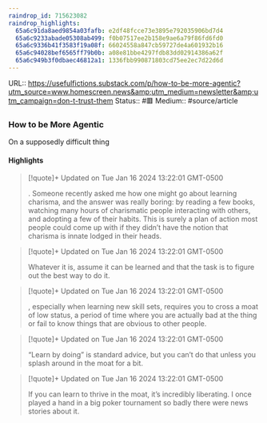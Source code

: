 ```yaml
---
raindrop_id: 715623082
raindrop_highlights:
  65a6c91da8aed9854a03fafb: e2df48fcce73e3895e792035906bd7d4
  65a6c9233abade05308ab499: f0b07517ee2b158e9ae6a79f86fd6fd0
  65a6c9336b41f3583f19a08f: 66024558a847cb59727de4a601932b16
  65a6c94028bef6565ff79b0b: a08e81bbe4297fdb83dd02914386a62f
  65a6c949b3f0dbaec46812a1: 1336fbb990871803cd75ee2ec7d22d6d
---
```


URL:: https://usefulfictions.substack.com/p/how-to-be-more-agentic?utm_source=www.homescreen.news&amp;utm_medium=newsletter&amp;utm_campaign=don-t-trust-them
Status:: #🟥
Medium:: #source/article


### How to be More Agentic

On a supposedly difficult thing

#### Highlights

> [!quote]+ Updated on Tue Jan 16 2024 13:22:01 GMT-0500
>
> . Someone recently asked me how one might go about learning charisma, and the answer was really boring: by reading a few books, watching many hours of charismatic people interacting with others, and adopting a few of their habits. This is surely a plan of action most people could come up with if they didn’t have the notion that charisma is innate lodged in their heads.

> [!quote]+ Updated on Tue Jan 16 2024 13:22:01 GMT-0500
>
> Whatever it is, assume it can be learned and that the task is to figure out the best way to do it.

> [!quote]+ Updated on Tue Jan 16 2024 13:22:01 GMT-0500
>
> , especially when learning new skill sets, requires you to cross a moat of low status, a period of time where you are actually bad at the thing or fail to know things that are obvious to other people.

> [!quote]+ Updated on Tue Jan 16 2024 13:22:01 GMT-0500
>
> “Learn by doing” is standard advice, but you can’t do that unless you splash around in the moat for a bit.

> [!quote]+ Updated on Tue Jan 16 2024 13:22:01 GMT-0500
>
> If you can learn to thrive in the moat, it’s incredibly liberating. I once played a hand in a big poker tournament so badly there were news stories about it.
